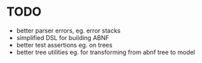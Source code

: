 # TODO

* better parser errors, eg. error stacks 
* simplified DSL for building ABNF
* better test assertions eg. on trees
* better tree utilities eg. for transforming from abnf tree to model 